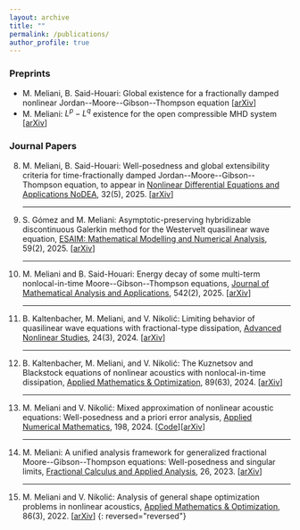 ```yaml
---
layout: archive
title: ""
permalink: /publications/
author_profile: true
---
```

### Preprints
* M. Meliani, B. Said-Houari:  	Global existence for a fractionally damped nonlinear Jordan--Moore--Gibson--Thompson equation [[arXiv](https://arxiv.org/abs/2507.01538)]
* M. Meliani: $L^p-L^q$ existence for the open compressible MHD system [[arXiv](https://arxiv.org/abs/2502.18164)]
 
### Journal Papers
8. M. Meliani, B. Said-Houari: Well-posedness and global extensibility criteria for time-fractionally damped Jordan--Moore--Gibson--Thompson equation, to appear in [Nonlinear Differential Equations and Applications NoDEA](https://doi.org/10.1007/s00030-025-01084-0), 32(5), 2025. [[arXiv](https://arxiv.org/abs/2410.17826)]
	<hr>
7. S. Gómez and M. Meliani: Asymptotic-preserving hybridizable discontinuous Galerkin method for the Westervelt quasilinear wave equation, [ESAIM: Mathematical Modelling and Numerical Analysis](https://doi.org/10.1051/m2an/2024085), 59(2), 2025. [[arXiv](https://arxiv.org/abs/2405.03535)]
	<hr>
6. M. Meliani and B. Said-Houari: Energy decay of some multi-term nonlocal-in-time Moore--Gibson--Thompson equations, [Journal of Mathematical Analysis and Applications](https://doi.org/10.1016/j.jmaa.2024.128791), 542(2), 2025. [[arXiv](https://arxiv.org/abs/2309.07750)]
	<hr>
5. B. Kaltenbacher, M. Meliani, and V. Nikolić: Limiting behavior of quasilinear wave equations with fractional-type dissipation, [Advanced Nonlinear Studies](https://doi.org/10.1515/ans-2023-0139), 24(3), 2024. [[arXiv](https://arxiv.org/abs/2206.15245)]
	<hr>
4. B. Kaltenbacher, M. Meliani, and V. Nikolić: The Kuznetsov and Blackstock equations of nonlinear acoustics with nonlocal-in-time dissipation, [Applied Mathematics & Optimization](https://doi.org/10.1007/s00245-024-10130-9), 89(63), 2024. [[arXiv](https://arxiv.org/abs/2308.10580)]
	<hr>
3. M. Meliani and V. Nikolić: Mixed approximation of nonlinear acoustic equations: Well-posedness and a priori error analysis, [Applied Numerical Mathematics](https://doi.org/10.1016/j.apnum.2023.12.001), 198, 2024. [[Code](https://github.com/m-meliani/mFEM_Kuznetsov)][[arXiv](https://arxiv.org/abs/2209.02737)]
	<hr>
2. M. Meliani: A unified analysis framework for generalized fractional Moore--Gibson--Thompson equations: Well-posedness and singular limits, [Fractional Calculus and Applied Analysis](https://doi.org/10.1007/s13540-023-00203-x), 26, 2023. [[arXiv](https://arxiv.org/abs/2206.15245)]
	<hr>
1. M. Meliani and V. Nikolić: Analysis of general shape optimization problems in nonlinear acoustics, [Applied Mathematics & Optimization](https://doi.org/10.1007/s00245-022-09906-8), 86(3), 2022. [[arXiv](https://arxiv.org/abs/2108.08652)]
 {: reversed="reversed"}
 

